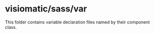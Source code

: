 # visiomatic/sass/var

This folder contains variable declaration files named by their component class.
